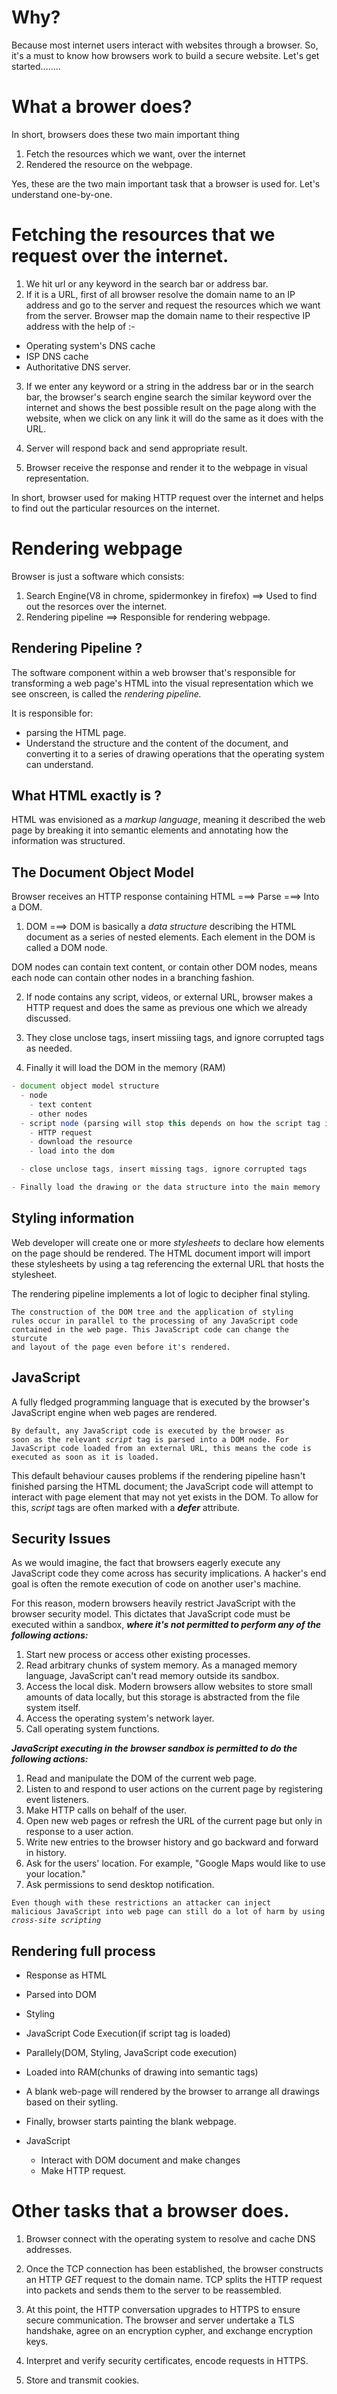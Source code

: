 # Why?

Because most internet users interact with websites through a browser. So, it's a must to know how browsers work to build a secure website. Let's get started........

# What a brower does?

In short, browsers does these two main important thing

1. Fetch the resources which we want, over the internet
2. Rendered the resource on the webpage.

Yes, these are the two main important task that a browser is used for. Let's understand one-by-one.

# Fetching the resources that we request over the internet.

1. We hit url or any keyword in the search bar or address bar.
2. If it is a URL, first of all browser resolve the domain name to an IP address and go to the server and request the resources which we want from the server. Browser map the domain name to their respective IP address with the help of :-

- Operating system's DNS cache
- ISP DNS cache
- Authoritative DNS server.

3. If we enter any keyword or a string in the address bar or in the search bar, the browser's search engine search the similar keyword over the internet and shows the best possible result on the page along with the website, when we click on any link it will do the same as it does with the URL.

4. Server will respond back and send appropriate result.

5. Browser receive the response and render it to the webpage in visual representation.

In short, browser used for making HTTP request over the internet and helps to find out the particular resources on the internet.

# Rendering webpage

Browser is just a software which consists:

1. Search Engine(V8 in chrome, spidermonkey in firefox) ==> Used to find out the resorces over the internet.
2. Rendering pipeline ==> Responsible for rendering webpage.

## Rendering Pipeline ?

The software component within a web browser that's responsible for transforming a web page's HTML into the visual representation which we see onscreen, is called the _rendering pipeline._

It is responsible for:

- parsing the HTML page.
- Understand the structure and the content of the document, and converting it to a series of drawing operations that the operating system can understand.

## What HTML exactly is ?

HTML was envisioned as a _markup language_, meaning it described the web page by breaking it into semantic elements and annotating how the information was structured.

## The Document Object Model

Browser receives an HTTP response containing HTML ===> Parse ===> Into a DOM.

1. DOM ===> DOM is basically a _data structure_ describing the HTML document as a series of nested elements. Each element in the DOM is called a DOM node.

DOM nodes can contain text content, or contain other DOM nodes, means each node can contain other nodes in a branching fashion.

2. If node contains any script, videos, or external URL, browser makes a HTTP request and does the same as previous one which we already discussed.

3. They close unclose tags, insert missiing tags, and ignore corrupted tags as needed.
4. Finally it will load the DOM in the memory (RAM)

```js
- document object model structure
  - node
    - text content
    - other nodes
  - script node (parsing will stop this depends on how the script tag is embedded in the document.)
    - HTTP request
    - download the resource
    - load into the dom

  - close unclose tags, insert missing tags, ignore corrupted tags

- Finally load the drawing or the data structure into the main memory
```

## Styling information

Web developer will create one or more _stylesheets_ to declare how elements on the page should be rendered. The HTML document import will import these stylesheets by using a _<style></style>_ tag referencing the external URL that hosts the stylesheet.

The rendering pipeline implements a lot of logic to decipher final styling.

<code>The construction of the DOM tree and the application of styling rules occur in parallel to the processing of any JavaScript code contained in the web page. This JavaScript code can change the sturcute and layout of the page even before it's rendered.</code>

## JavaScript

A fully fledged programming language that is executed by the browser's JavaScript engine when web pages are rendered.

<code>By default, any JavaScript code is executed by the browser as soon as the relevant _script_ tag is parsed into a DOM node. For JavaScript code loaded from an external URL, this means the code is executed as soon as it is loaded. </code>

This default behaviour causes problems if the rendering pipeline hasn't finished parsing the HTML document; the JavaScript code will attempt to interact with page element that may not yet exists in the DOM. To allow for this, _script_ tags are often marked with a **_defer_** attribute.

## Security Issues

As we would imagine, the fact that browsers eagerly execute any JavaScript code they come across has security implications. A hacker's end goal is often the remote execution of code on another user's machine.

For this reason, modern browsers heavily restrict JavaScript with the browser security model. This dictates that JavaScript code must be executed within a sandbox, **_*where it's not permitted to perform any of the following actions:*_**

1. Start new process or access other existing processes.
2. Read arbitrary chunks of system memory. As a managed memory language, JavaScript can't read memory outside its sandbox.
3. Access the local disk. Modern browsers allow websites to store small amounts of data locally, but this storage is abstracted from the file system itself.
4. Access the operating system's network layer.
5. Call operating system functions.

**_*JavaScript executing in the browser sandbox is permitted to do the following actions:*_**

1. Read and manipulate the DOM of the current web page.
2. Listen to and respond to user actions on the current page by registering event listeners.
3. Make HTTP calls on behalf of the user.
4. Open new web pages or refresh the URL of the current page but only in response to a user action.
5. Write new entries to the browser history and go backward and forward in history.
6. Ask for the users' location. For example, "Google Maps would like to use your location."
7. Ask permissions to send desktop notification.

<code>Even though with these restrictions an attacker can inject malicious JavaScript into web page can still do a lot of harm by using _cross-site scripting_</code>

## Rendering full process

- Response as HTML
- Parsed into DOM
- Styling
- JavaScript Code Execution(if script tag is loaded)
- Parallely(DOM, Styling, JavaScript code execution)
- Loaded into RAM(chunks of drawing into semantic tags)
- A blank web-page will rendered by the browser to arrange all drawings based on their sytling.
- Finally, browser starts painting the blank webpage.

- JavaScript
  - Interact with DOM document and make changes
  - Make HTTP request.

# Other tasks that a browser does.

1. Browser connect with the operating system to resolve and cache DNS addresses.

2. Once the TCP connection has been established, the browser constructs an HTTP _GET_ request to the domain name. TCP splits the HTTP request into packets and sends them to the server to be reassembled.

3. At this point, the HTTP conversation upgrades to HTTPS to ensure secure communication. The browser and server undertake a TLS handshake, agree on an encryption cypher, and exchange encryption keys.

4. Interpret and verify security certificates, encode requests in HTTPS.

5. Store and transmit cookies.
